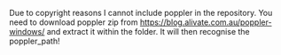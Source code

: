Due to copyright reasons I cannot include poppler in the repository. You need to download poppler zip from https://blog.alivate.com.au/poppler-windows/ and extract it within the folder. It will then recognise the poppler_path!
